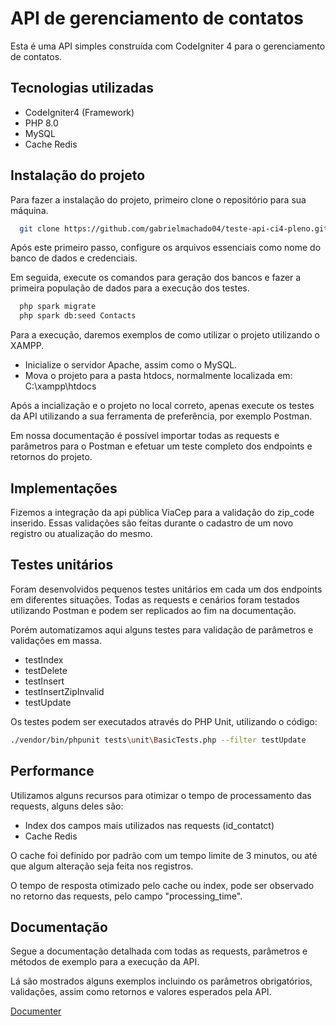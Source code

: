 # API de gerenciamento de contatos

Esta é uma API simples construída com CodeIgniter 4 para o gerenciamento de contatos.

## Tecnologias utilizadas

- CodeIgniter4 (Framework)
- PHP 8.0
- MySQL
- Cache Redis

## Instalação do projeto

Para fazer a instalação do projeto, primeiro clone o repositório para sua máquina.

```bash
  git clone https://github.com/gabrielmachado04/teste-api-ci4-pleno.git
```

Após este primeiro passo, configure os arquivos essenciais como nome do banco de dados e credenciais.

Em seguida, execute os comandos para geração dos bancos e fazer a primeira população de dados para a execução dos testes.

```bash
  php spark migrate
  php spark db:seed Contacts
```

Para a execução, daremos exemplos de como utilizar o projeto utilizando o XAMPP.

- Inicialize o servidor Apache, assim como o MySQL.
- Mova o projeto para a pasta htdocs, normalmente localizada em: C:\xampp\htdocs

Após a incialização e o projeto no local correto, apenas execute os testes da API utilizando a sua ferramenta de preferência, por exemplo Postman.

Em nossa documentação é possível importar todas as requests e parâmetros para o Postman e efetuar um teste completo dos endpoints e retornos do projeto.

## Implementações

Fizemos a integração da api pública ViaCep para a validação do zip_code inserido. Essas validações são feitas durante o cadastro de um novo registro ou atualização do mesmo.


## Testes unitários

Foram desenvolvidos pequenos testes unitários em cada um dos endpoints em diferentes situações. Todas as requests e cenários foram testados utilizando Postman e podem ser replicados ao fim na documentação.

Porém automatizamos aqui alguns testes para validação de parâmetros e validações em massa.

- testIndex
- testDelete
- testInsert
- testInsertZipInvalid
- testUpdate

Os testes podem ser executados através do PHP Unit, utilizando o código:

```bash
./vendor/bin/phpunit tests\unit\BasicTests.php --filter testUpdate
```


## Performance

Utilizamos alguns recursos para otimizar o tempo de processamento das requests, alguns deles são:

- Index dos campos mais utilizados nas requests (id_contatct)
- Cache Redis

O cache foi definido por padrão com um tempo limite de 3 minutos, ou até que algum alteração seja feita nos registros.

O tempo de resposta otimizado pelo cache ou index, pode ser observado no retorno das requests, pelo campo "processing_time".

## Documentação
Segue a documentação detalhada com todas as requests, parâmetros e métodos de exemplo para a execução da API.

Lá são mostrados alguns exemplos incluindo os parâmetros obrigatórios, validações, assim como retornos e valores esperados pela API.

[Documenter](https://documenter.getpostman.com/view/18096746/2sB2iwHFBy)

